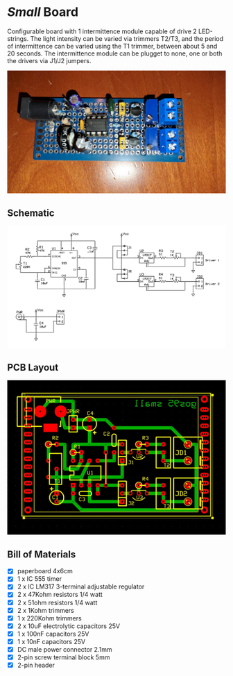 # *Small* Board
Configurable board with 1 intermittence module capable of drive 2 LED-strings.
The light intensity can be varied via trimmers T2/T3,
and the period of intermittence can be varied using the T1 trimmer, between about 5 and 20 seconds.
The intermittence module can be plugget to none, one or both the drivers via J1/J2 jumpers.

![board-built](small-board_built.jpg)


## Schematic
![board-schematic](small-board_sch.jpg)


## PCB Layout
![board-pcb](small-board_pcb.jpg)


## Bill of Materials
- [x] paperboard 4x6cm
- [x] 1 x IC 555 timer
- [x] 2 x IC LM317 3-terminal adjustable regulator
- [x] 2 x 47Kohm resistors 1/4 watt
- [x] 2 x 51ohm resistors 1/4 watt
- [x] 2 x 1Kohm trimmers
- [x] 1 x 220Kohm trimmers
- [x] 2 x 10uF electrolytic capacitors 25V
- [x] 1 x 100nF capacitors 25V
- [x] 1 x 10nF capacitors 25V
- [x] DC male power connector 2.1mm
- [x] 2-pin screw terminal block 5mm
- [x] 2-pin header
